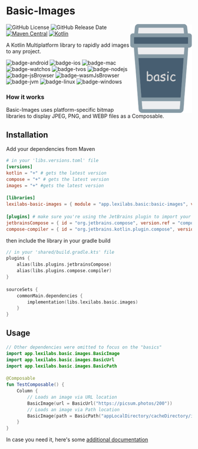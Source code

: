 # Basic-Images
<img src="images/logo-icon.svg" alt="basic" height="240" align="right"/> 

![GitHub License](https://img.shields.io/github/license/lexilabs-app/basic-images)
![GitHub Release Date](https://img.shields.io/github/release-date/lexilabs-app/basic-images)
[![Maven Central](https://img.shields.io/maven-central/v/app.lexilabs.basic/basic-images?color=blue)](https://central.sonatype.com/artifact/app.lexilabs.basic/basic-images)
[![Kotlin](https://img.shields.io/badge/Kotlin-2.1.21-7f52ff.svg?style=flat&logo=kotlin)](https://kotlinlang.org)

A Kotlin Multiplatform library to rapidly add images to any project.

![badge-android](http://img.shields.io/badge/android-full_support-65c663.svg?style=flat)
![badge-ios](http://img.shields.io/badge/ios-full_support-65c663.svg?style=flat)
![badge-mac](http://img.shields.io/badge/macos-full_support-65c663.svg?style=flat)
![badge-watchos](http://img.shields.io/badge/watchos-no_support-red.svg?style=flat)
![badge-tvos](http://img.shields.io/badge/tvos-no_support-red.svg?style=flat)
![badge-nodejs](https://img.shields.io/badge/jsNode-no_support-red.svg?style=flat)
![badge-jsBrowser](https://img.shields.io/badge/jsBrowser-no_support-red.svg?style=flat)
![badge-wasmJsBrowser](https://img.shields.io/badge/wasmJsBrowser-no_support-red.svg?style=flat)
![badge-jvm](http://img.shields.io/badge/jvm-full_support-65c663.svg?style=flat)
![badge-linux](http://img.shields.io/badge/linux-no_support-red.svg?style=flat)
![badge-windows](http://img.shields.io/badge/windows-no_support-red.svg?style=flat)

### How it works
Basic-Images uses platform-specific bitmap libraries to display JPEG, PNG, and WEBP files as a Composable.

## Installation
Add your dependencies from Maven
```toml
# in your 'libs.versions.toml' file
[versions]
kotlin = "+" # gets the latest version
compose = "+" # gets the latest version
images = "+" #gets the latest version

[libraries]
lexilabs-basic-images = { module = "app.lexilabs.basic:basic-images", version.ref = "images" }

[plugins] # make sure you're using the JetBrains plugin to import your composables
jetbrainsCompose = { id = "org.jetbrains.compose", version.ref = "compose" }
compose-compiler = { id = "org.jetbrains.kotlin.plugin.compose", version.ref = "kotlin" }
```
then include the library in your gradle build
```kotlin
// in your 'shared/build.gradle.kts' file
plugins {
    alias(libs.plugins.jetbrainsCompose)
    alias(libs.plugins.compose.compiler)
}

sourceSets {
    commonMain.dependencies {
        implementation(libs.lexilabs.basic.images)
    }
}
```

## Usage
```kotlin
// Other dependencies were omitted to focus on the "basics"
import app.lexilabs.basic.images.BasicImage
import app.lexilabs.basic.images.BasicUrl
import app.lexilabs.basic.images.BasicPath

@Composable
fun TestComposable() {
    Column {
        // Loads an image via URL location
        BasicImage(url = BasicUrl("https://picsum.photos/200"))
        // Loads an image via Path location
        BasicImage(path = BasicPath("appLocalDirectory/cacheDirectory/images/exampleImage.jpeg"))
    }
}
```
In case you need it, here's some [additional documentation](https://basic.lexilabs.app/basic-images)